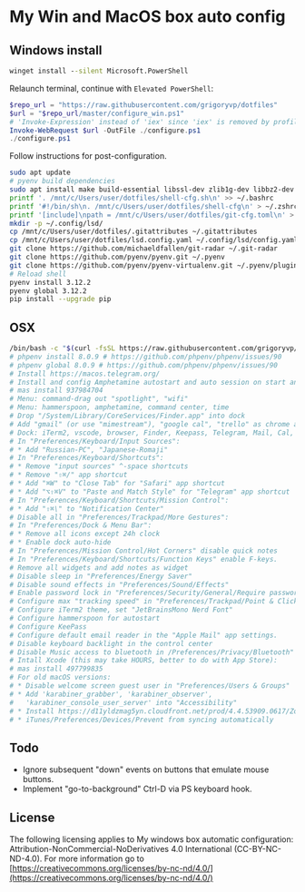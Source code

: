 # My Win and MacOS box auto config

## Windows install

```bat
winget install --silent Microsoft.PowerShell
```

Relaunch terminal, continue with `Elevated PowerShell`:

```ps1
$repo_url = "https://raw.githubusercontent.com/grigoryvp/dotfiles"
$url = "$repo_url/master/configure_win.ps1"
# 'Invoke-Expression' instead of 'iex' since 'iex' is removed by profile.ps1
Invoke-WebRequest $url -OutFile ./configure.ps1
./configure.ps1
```

Follow instructions for post-configuration.

```sh
sudo apt update
# pyenv build dependencies
sudo apt install make build-essential libssl-dev zlib1g-dev libbz2-dev libreadline-dev libsqlite3-dev wget curl llvm libncursesw5-dev xz-utils tk-dev libxml2-dev libxmlsec1-dev libffi-dev liblzma-dev
printf '. /mnt/c/Users/user/dotfiles/shell-cfg.sh\n' >> ~/.bashrc
printf '#!/bin/sh\n. /mnt/c/Users/user/dotfiles/shell-cfg\n' > ~/.zshrc
printf '[include]\npath = /mnt/c/Users/user/dotfiles/git-cfg.toml\n' > ~/.gitconfig
mkdir -p ~/.config/lsd/
cp /mnt/c/Users/user/dotfiles/.gitattributes ~/.gitattributes
cp /mnt/c/Users/user/dotfiles/lsd.config.yaml ~/.config/lsd/config.yaml
git clone https://github.com/michaeldfallen/git-radar ~/.git-radar
git clone https://github.com/pyenv/pyenv.git ~/.pyenv
git clone https://github.com/pyenv/pyenv-virtualenv.git ~/.pyenv/plugins/pyenv-virtualenv
# Reload shell
pyenv install 3.12.2
pyenv global 3.12.2
pip install --upgrade pip
```

## OSX

```sh
/bin/bash -c "$(curl -fsSL https://raw.githubusercontent.com/grigoryvp/dotfiles/HEAD/configure_macos.sh)"
# phpenv install 8.0.9 # https://github.com/phpenv/phpenv/issues/90
# phpenv global 8.0.9 # https://github.com/phpenv/phpenv/issues/90
# Install https://macos.telegram.org/
# Install and config Amphetamine autostart and auto session on start and wake.
# mas install 937984704
# Menu: command-drag out "spotlight", "wifi"
# Menu: hammerspoon, amphetamine, command center, time
# Drop "/System/Library/CoreServices/Finder.app" into dock
# Add "gmail" (or use "mimestream"), "google cal", "trello" as chrome apps
# Dock: iTerm2, vscode, browser, Finder, Keepass, Telegram, Mail, Cal, Trello
# In "Preferences/Keyboard/Input Sources":
# * Add "Russian-PC", "Japanese-Romaji"
# In "Preferences/Keyboard/Shortcuts":
# * Remove "input sources" ^-space shortcuts
# * Remove "⇧⌘/" app shortcut
# * Add "⌘W" to "Close Tab" for "Safari" app shortcut
# * Add "⌥⇧⌘V" to "Paste and Match Style" for "Telegram" app shortcut
# In "Preferences/Keyboard/Shortcuts/Mission Control":
# * Add "⇧⌘\" to "Notification Center"
# Disable all in "Preferences/Trackpad/More Gestures":
# In "Preferences/Dock & Menu Bar":
# * Remove all icons except 24h clock
# * Enable dock auto-hide
# In "Preferences/Mission Control/Hot Corners" disable quick notes
# In "Preferences/Keyboard/Shortcuts/Function Keys" enable F-keys.
# Remove all widgets and add notes as widget
# Disable sleep in "Preferences/Energy Saver"
# Disable sound effects in "Preferences/Sound/Effects"
# Enable password lock in "Preferences/Security/General/Require password"
# Configure max "tracking speed" in "Preferences/Trackpad/Point & Click"
# Configure iTerm2 theme, set "JetBrainsMono Nerd Font"
# Configure hammerspoon for autostart
# Configure KeePass
# Configure default email reader in the "Apple Mail" app settings.
# Disable keyboard backlight in the control center
# Disable Music access to bluetooth in /Preferences/Privacy/Bluetooth"
# Intall Xcode (this may take HOURS, better to do with App Store):
# mas install 497799835
# For old macOS versions:
# * Disable welcome screen guest user in "Preferences/Users & Groups"
# * Add 'karabiner_grabber', 'karabiner_observer',
#   'karabiner_console_user_server' into "Accessibility"
# * Install https://d11yldzmag5yn.cloudfront.net/prod/4.4.53909.0617/Zoom.pkg
# * iTunes/Preferences/Devices/Prevent from syncing automatically
```

## Todo

* Ignore subsequent "down" events on buttons that emulate mouse buttons.
* Implement "go-to-background" Ctrl-D via PS keyboard hook.

## License

The following licensing applies to My windows box automatic configuration:
Attribution-NonCommercial-NoDerivatives 4.0 International
(CC-BY-NC-ND-4.0). For more information go to
[https://creativecommons.org/licenses/by-nc-nd/4.0/](https://creativecommons.org/licenses/by-nc-nd/4.0/)

